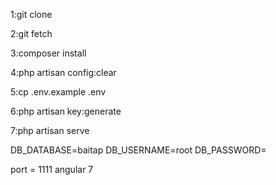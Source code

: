 
1:git clone


2:git fetch


3:composer install


4:php artisan config:clear


5:cp .env.example .env


6:php artisan key:generate


7:php artisan serve

DB_DATABASE=baitap
DB_USERNAME=root
DB_PASSWORD=

port = 1111
angular 7
